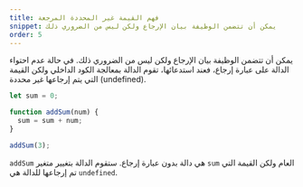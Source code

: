 ```yaml
---
title: فهم القيمة غير المحددة المرجعة
snippet: يمكن أن تتضمن الوظيفة بيان الإرجاع ولكن ليس من الضروري ذلك
order: 5
---
```


يمكن أن تتضمن الوظيفة بيان الإرجاع ولكن ليس من الضروري ذلك. في حالة عدم احتواء
الدالة على عبارة إرجاع، فعند استدعائها، تقوم الدالة بمعالجة الكود الداخلي ولكن
القيمة التي يتم إرجاعها غير محددة (undefined).

```js
let sum = 0;

function addSum(num) {
  sum = sum + num;
}

addSum(3);
```

`addSum` هي دالة بدون عبارة إرجاع. ستقوم الدالة بتغيير متغير `sum` العام ولكن
القيمة التي تم إرجاعها للدالة هي `undefined`.
